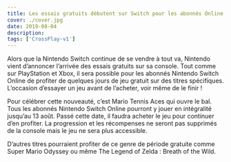 ```yaml
---
title: Les essais gratuits débutent sur Switch pour les abonnés Online
cover: ./cover.jpg
date: 2019-08-04
description: 
tags: ['CrossPlay-v1']
---
```

Alors que la Nintendo Switch continue de se vendre à tout va, Nintendo vient d’annoncer l’arrivée des essais gratuits sur sa console. Tout comme sur PlayStation et Xbox, il sera possible pour les abonnés Nintendo Switch Online de profiter de quelques jours de jeu gratuit sur des titres spécifiques. L’occasion d’essayer un jeu avant de l’acheter, voir même de le finir !

Pour célébrer cette nouveauté, c’est Mario Tennis Aces qui ouvre le bal. Tous les abonnés Nintendo Switch Online pourront y jouer en intégralité jusqu’au 13 août. Passé cette date, il faudra acheter le jeu pour continuer d’en profiter. La progression et les récompenses ne seront pas supprimés de la console mais le jeu ne sera plus accessible.

D’autres titres pourraient profiter de ce genre de période gratuite comme Super Mario Odyssey ou même The Legend of Zelda : Breath of the Wild.


